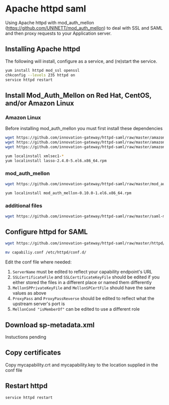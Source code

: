 # Apache httpd saml

Using Apache httpd with mod_auth_mellon (https://github.com/UNINETT/mod_auth_mellon) to deal with SSL and SAML and then proxy requests to your Application server.

## Installing Apache httpd

The following will install, configure as a service, and (re)start the service.

```bash
yum install httpd mod_ssl openssl
chkconfig --levels 235 httpd on
service httpd restart
```

## Install Mod_Auth_Mellon on Red Hat, CentOS, and/or Amazon Linux

### Amazon Linux

Before installing mod_auth_mellon you must first install these dependencies

```bash
wget https://github.com/innovation-gateway/httpd-saml/raw/master/amazon-linux/lasso-2.4.1-5.el7.x86_64.rpm
wget https://github.com/innovation-gateway/httpd-saml/raw/master/amazon-linux/xmlsec1-1.2.20-5.el7.x86_64.rpm
wget https://github.com/innovation-gateway/httpd-saml/raw/master/amazon-linux/xmlsec1-openssl-1.2.20-5.el7.x86_64.rpm

yum localinstall xmlsec1-*
yum localinstall lasso-2.4.0-5.el6.x86_64.rpm
```

### mod_auth_mellon

```bash
wget https://github.com/innovation-gateway/httpd-saml/raw/master/mod_auth_mellon/mod_auth_mellon-0.10.0-1.el6.x86_64.rpm

yum localinstall mod_auth_mellon-0.10.0-1.el6.x86_64.rpm
```

### additional files

```bash
wget https://github.com/innovation-gateway/httpd-saml/raw/master/saml-metadata/idp-metadata.xml
```

## Configure httpd for SAML

```bash
wget https://github.com/innovation-gateway/httpd-saml/raw/master/httpd/capability.conf

mv capabiliy.conf /etc/httpd/conf.d/
```

Edit the conf file where needed:

1. `ServerName` must be edited to reflect your capability endpoint's URL
2. `SSLCertificateFile` and `SSLCertificateKeyFile` should be edited if you either stored the files in a different place or named them differently
3. `MellonSPPrivateKeyFile` and `MellonSPCertFile` should have the same values as above
4. `ProxyPass` and `ProxyPassReverse` should be edited to reflect what the upstream server's port is
5. `MellonCond "isMemberOf"` can be edited to use a different role

## Download sp-metadata.xml 

Instuctions pending

## Copy certificates

Copy mycapability.crt and mycapability.key to the location supplied in the conf file

## Restart httpd

`service httpd restart`
